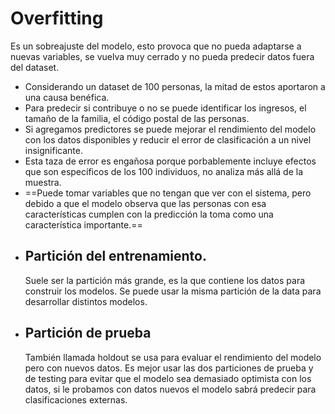 # Overfitting
Es un sobreajuste del modelo, esto provoca que no pueda adaptarse a nuevas variables, se vuelva muy cerrado y no pueda predecir datos fuera del dataset.
- Considerando un dataset de 100 personas, la mitad de estos aportaron a una causa benéfica.
- Para predecir si contribuye o no se puede identificar los ingresos, el tamaño de la familia, el código postal de las personas.
- <div class="tipBox">Si agregamos predictores se puede mejorar el rendimiento del modelo con los datos disponibles y reducir el error de clasificación a un nivel insignificante.</div>
- <div class="noteBox">Esta taza de error es engañosa porque porbablemente incluye efectos que son específicos de los 100 individuos, no analiza más allá de la muestra.</div>
- ==Puede tomar variables que no tengan que ver con el sistema, pero debido a que el modelo observa que las personas con esa características cumplen con la predicción la toma como una característica importante.==
- ## Partición del entrenamiento.
	Suele ser la partición más grande, es la que contiene los datos para construir los modelos.
	Se puede usar la misma partición de la data para desarrollar distintos modelos.
- ## Partición de prueba
	También llamada holdout se usa para evaluar el rendimiento del modelo pero con nuevos datos.
Es mejor usar las dos particiones de prueba y de testing para evitar que el modelo sea demasiado optimista con los datos, si le probamos con datos nuevos el modelo sabrá predecir para clasificaciones externas.
